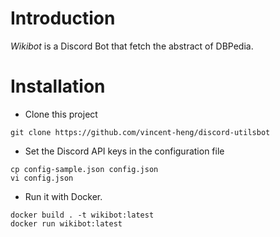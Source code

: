 # Introduction

*Wikibot* is a Discord Bot that fetch the abstract of DBPedia.

# Installation

- Clone this project
```
git clone https://github.com/vincent-heng/discord-utilsbot
```

- Set the Discord API keys in the configuration file
```
cp config-sample.json config.json
vi config.json
```

- Run it with Docker.
```
docker build . -t wikibot:latest
docker run wikibot:latest
```
